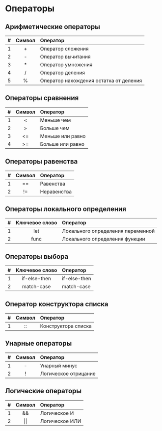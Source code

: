 # Операторы

## Арифметические операторы

| # | Символ | Оператор |
| :--- | :---: | :--- |
| 1 | + | Оператор сложения |
| 2 | - | Оператор вычитания |
| 3 | * | Оператор умножения |
| 4 | / | Оператор деления |
| 5 | % | Оператор нахождения остатка от деления |

## Операторы сравнения

| # | Символ | Оператор |
| :--- | :---: | :--- |
| 1 | < | Меньше чем |
| 2 | > | Больше чем |
| 3 | <= | Меньше или равно |
| 4 | >= | Больше или равно |

## Операторы равенства

| # | Символ | Оператор |
| :--- | :---: | :--- |
| 1 | == | Равенства |
| 2 | != | Неравенства |

## Операторы локального определения

| # | Ключевое слово | Оператор |
| :--- | :---: | :--- |
| 1 | let | Локального определения переменной |
| 2 | func | Локального определения функции |

## Операторы выбора

| # | Ключевое слово | Оператор |
| :--- | :---: | :--- |
| 1 | if-else-then | if-else-then |
| 2 | match-case | match-case |

## Оператор конструктора списка

| # | Символ | Оператор |
| :--- | :---: | :--- |
| 1 | :: | Конструктора списка |

## Унарные операторы

| # | Символ | Оператор |
| :--- | :---: | :--- |
| 1 | - | Унарный минус |
| 2 | ! | Логическое отрицание |

## Логические операторы

| # | Символ | Оператор |
| :--- | :---: | :--- |
| 1 | && | Логическое И |
| 2 | &#124;&#124; | Логическое ИЛИ |
